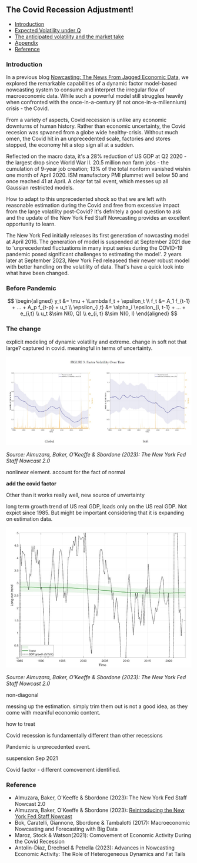 #

## The Covid Recession Adjustment!

- [Introduction](#introduction)
- [Expected Volatility under Q](#ma)
- [The anticipated volatility and the market take](#info)
- [Appendix](#appendix)
- [Reference](#ref)

### Introduction <a name="introduction"></a>

In a previous blog [Nowcasting: The News From Jagged Economic Data](https://skybluerw.github.io/2023/05/25/news-from-ragged-data.html), we explored the remarkable capabilities of a dynamic factor model-based nowcasting system to consume and interpret the irregular flow of macroeconomic data. While such a powerful model still struggles heavily when confronted with the once-in-a-century (if not once-in-a-millennium) crisis - the Covid.

From a variety of aspects, Covid recession is unlike any economic downturns of human history. Rather than economic uncertainty, the Covid recesion was spwaned from a globe wide healthy-crisis. Without much omen, the Covid hit in an unprecedented scale, factories and stores stopped, the economy hit a stop sign all at a sudden.

Reflected on the macro data, it's a 28% reduction of US GDP at Q2 2020 - the largest drop since World War II. 20.5 million non farm jobs - the cumulation of 9-year job creation; 13% of the total nonform vanished wishin one month of April 2020. ISM manufactory PMI plummet well below 50 and once reached 41 at April. A clear fat tail event, which messes up all Gaussian restricted models.

How to adapt to this unprecedented shock so that we are left with reasonable estimation during the Covid and free from excessive impact from the large volatility post-Covid? It's defnitely a good question to ask and the update of the New York Fed Staff Nowcasting provides an excellent opportunity to learn. 

The New York Fed initially releases its first generation of nowcasting model at April 2016. The generation of model is suspended at September 2021 due to 'unprecedented fluctuations in many input series during the COVID-19 pandemic posed significant challenges to estimating the model'. 2 years later at September 2023, New York Fed releaseed their newer robust model with better handling on the volatility of data. That's have a quick look into what have been changed.


### Before Pandemic <a name="introduction"></a>

$$
\begin{aligned}
y_t &= \mu + \Lambda f_t + \epsilon_t \\
f_t &= A_1 f_{t-1} + ... + A_p f_{t-p} + u_t \\ 
\epsilon_{i,t} &= \alpha_i \epsilon_{i, t-1} + ... + e_{i,t} \\ 
u_t &\sim N(0, Q) \\
e_{i, t} &\sim N(0, I)
\end{aligned}
$$


### The change

explicit modeling of dynamic volatility and extreme. change in soft not that large? captured in covid. meaningful in terms of uncertainty.

![GDP](https://raw.githubusercontent.com/SkyBlueRW/SkyBlueRW.github.io/main/_posts/asset/nowcast_volatility.jpg)

*Source: Almuzara, Baker, O'Keeffe & Sbordone (2023): The New York Fed Staff Nowcast 2.0*

nonlinear element. account for the fact of normal

**add the covid factor**



Other than it works really well, new source of unvertainty

long term growth trend of US real GDP, loads only on the US real GDP. Not expict since 1985. But might be important considering that it is expanding on estimation data.


![GDP](https://raw.githubusercontent.com/SkyBlueRW/SkyBlueRW.github.io/main/_posts/asset/us_gdp_lt_trend.jpg)

*Source: Almuzara, Baker, O'Keeffe & Sbordone (2023): The New York Fed Staff Nowcast 2.0*

non-diagonal 


messing up the estimation. simply trim them out is not a good idea, as they come with meaniful economic content. 

how to treat

Covid recession is fundamentally different than other recessions

Pandemic is unprecedented event.

suspension Sep 2021

Covid factor - different comovement identified.

### Reference <a name="ref"></a>
- Almuzara, Baker, O'Keeffe & Sbordone (2023): The New York Fed Staff Nowcast 2.0
- Almuzara, Baker, O'Keeffe & Sbordone (2023): [Reintroducing the New York Fed Staff Nowcast](https://libertystreeteconomics.newyorkfed.org/2023/09/reintroducing-the-new-york-fed-staff-nowcast/)
- Bok, Caratelli, Giannone, Sbordone & Tambalotti (2017): Macroeconomic Nowcasting and Forecasting with Big Data
- Maroz, Stock & Watson(2021): Comovement of Economic Activity During the Covid Recession
- Antolin-Diaz, Drechsel & Petrella (2023): Advances in Nowcasting Economic Activity: The Role of Heterogeneous Dynamics and Fat Tails
